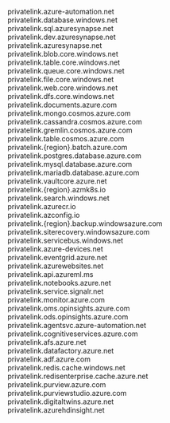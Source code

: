 privatelink.azure-automation.net <br />
privatelink.database.windows.net <br />
privatelink.sql.azuresynapse.net <br />
privatelink.dev.azuresynapse.net <br />
privatelink.azuresynapse.net <br />
privatelink.blob.core.windows.net <br />
privatelink.table.core.windows.net <br />
privatelink.queue.core.windows.net <br />
privatelink.file.core.windows.net <br />
privatelink.web.core.windows.net <br />
privatelink.dfs.core.windows.net <br />
privatelink.documents.azure.com <br />
privatelink.mongo.cosmos.azure.com <br />
privatelink.cassandra.cosmos.azure.com <br />
privatelink.gremlin.cosmos.azure.com <br />
privatelink.table.cosmos.azure.com <br />
privatelink.{region}.batch.azure.com <br />
privatelink.postgres.database.azure.com <br />
privatelink.mysql.database.azure.com <br />
privatelink.mariadb.database.azure.com <br />
privatelink.vaultcore.azure.net <br />
privatelink.{region}.azmk8s.io <br />
privatelink.search.windows.net <br />
privatelink.azurecr.io <br />
privatelink.azconfig.io <br />
privatelink.{region}.backup.windowsazure.com <br />
privatelink.siterecovery.windowsazure.com <br />
privatelink.servicebus.windows.net <br />
privatelink.azure-devices.net <br />
privatelink.eventgrid.azure.net <br />
privatelink.azurewebsites.net <br />
privatelink.api.azureml.ms <br />
privatelink.notebooks.azure.net <br />
privatelink.service.signalr.net <br />
privatelink.monitor.azure.com <br />
privatelink.oms.opinsights.azure.com <br />
privatelink.ods.opinsights.azure.com <br />
privatelink.agentsvc.azure-automation.net <br />
privatelink.cognitiveservices.azure.com <br />
privatelink.afs.azure.net <br />
privatelink.datafactory.azure.net <br />
privatelink.adf.azure.com <br />
privatelink.redis.cache.windows.net <br />
privatelink.redisenterprise.cache.azure.net <br />
privatelink.purview.azure.com <br />
privatelink.purviewstudio.azure.com <br />
privatelink.digitaltwins.azure.net <br />
privatelink.azurehdinsight.net <br />
